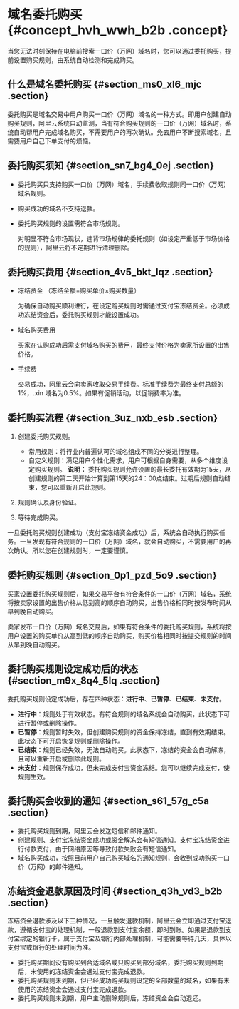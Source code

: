 # 域名委托购买 {#concept_hvh_wwh_b2b .concept}

当您无法时刻保持在电脑前搜索一口价（万网）域名时，您可以通过委托购买，提前设置购买规则，由系统自动检测和完成购买。

## 什么是域名委托购买 {#section_ms0_xl6_mjc .section}

委托购买是域名交易中用户购买一口价（万网）域名的一种方式。即用户创建自动购买规则，阿里云系统自动监测，当有符合购买规则的一口价（万网）域名时，系统自动帮用户完成域名购买，不需要用户的再次确认。免去用户不断搜索域名，且需要用户自己下单支付的烦恼。

## 委托购买须知 {#section_sn7_bg4_0ej .section}

-   委托购买只支持购买一口价（万网）域名，手续费收取规则同一口价（万网）域名规则。
-   购买成功的域名不支持退款。
-   委托购买规则的设置需符合市场规则。

    对明显不符合市场现状，违背市场规律的委托规则（如设定严重低于市场价格的规则），阿里云将不定期进行清理删除。


## 委托购买费用 {#section_4v5_bkt_lqz .section}

-   冻结资金 （冻结金额=购买单价×购买数量）

    为确保自动购买顺利进行，在设定购买规则时需通过支付宝冻结资金。必须成功冻结资金后，委托购买规则才能设置成功。

-   域名购买费用

    买家在认购成功后需支付域名购买的费用，最终支付价格为卖家所设置的出售价格。

-   手续费

    交易成功，阿里云会向卖家收取交易手续费。标准手续费为最终支付总额的 1%，.xin 域名为0.5%。如果有促销活动，以促销费率为准。


## 委托购买流程 {#section_3uz_nxb_esb .section}

1.  创建委托购买规则。

    -   常用规则：将行业内普遍认可的域名组成不同的分类进行整理。
    -   自定义规则：满足用户个性化需求，用户可根据自身需要，从多个维度设定购买规则。
    **说明：** 委托购买规则允许设置的最长委托有效期为15天，从创建规则的第二天开始计算到第15天的24：00点结束。过期后规则自动结束，您可以重新开启此规则。

2.  规则确认及身份验证。
3.  等待完成购买。

一旦委托购买规则创建成功（支付宝冻结资金成功）后，系统会自动执行购买任务。一旦发现有符合规则的一口价（万网）域名，就会自动购买，不需要用户的再次确认。所以您在创建规则时，一定要谨慎。

## 委托购买规则 {#section_0p1_pzd_5o9 .section}

买家设置委托购买规则后，如果交易平台有符合条件的一口价（万网）域名，系统将按卖家设置的出售价格从低到高的顺序自动购买，出售价格相同时按发布时间从早到晚自动购买。

卖家发布一口价（万网）域名交易后，如果有符合条件的委托购买规则，系统将按用户设置的购买单价从高到低的顺序自动购买，购买价格相同时按提交规则的时间从早到晚自动购买。

## 委托购买规则设定成功后的状态 {#section_m9x_8q4_5lq .section}

委托购买规则设定成功后，存在四种状态：**进行中**、**已暂停**、**已结束**、**未支付**。

-   **进行中**：规则处于有效状态。有符合规则的域名系统会自动购买，此状态下可进行暂停或删除操作。
-   **已暂停**：规则暂时失效，但创建购买规则的资金保持冻结，直到有效期结束。此状态下可开启恢复规则或删除操作。
-   **已结束**：规则已经失效，无法自动购买。此状态下，冻结的资金会自动解冻，且可以重新开启或删除此规则。
-   **未支付**：规则保存成功，但未完成支付宝资金冻结。您可以继续完成支付，使规则生效。

## 委托购买会收到的通知 {#section_s61_57g_c5a .section}

-   委托购买规则到期，阿里云会发送短信和邮件通知。
-   创建规则、支付宝冻结资金成功或资金解冻会有短信通知。支付宝冻结资金进行付款支付，由于网络原因等导致付款失败会有短信通知。
-   域名购买成功，按照目前用户自己购买域名的通知规则，会收到成功购买一口价（万网）的邮件通知。

## 冻结资金退款原因及时间 {#section_q3h_vd3_b2b .section}

冻结资金退款涉及以下三种情况，一旦触发退款机制，阿里云会立即通过支付宝退款，遵循支付宝的处理机制，一般退款到支付宝余额，即时到账。如果是退款到支付宝绑定的银行卡，属于支付宝及银行内部处理机制，可能需要等待几天，具体以支付宝或银行的处理时间为准。

-   委托购买期间没有购买到合适域名或只购买到部分域名，委托购买规则到期后，未使用的冻结资金会通过支付宝完成退款。
-   委托购买规则未到期，但已经成功购买规则设定的全部数量的域名，如果有未使用的冻结资金会通过支付宝完成退款。
-   委托购买规则未到期，用户主动删除规则后，冻结资金会自动退还。

